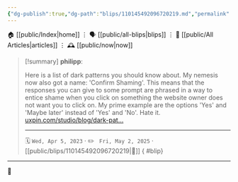 ```yaml
---
{"dg-publish":true,"dg-path":"blips/110145492096720219.md","permalink":"/blips/110145492096720219/","title":"philipp on mastodon @ 2023-04-05"}
---
```



<div class="transclusion internal-embed is-loaded"><div class="markdown-embed">




🏠 [[public/Index\|home]]  ⋮ 🗣️ [[public/all-blips\|blips]] ⋮  📝 [[public/All Articles\|articles]]  ⋮ 🕰️ [[public/now\|now]]


</div></div>


> [!summary] **philipp**:
>
> Here is a list of dark patterns you should know about. My nemesis now also got a name: 'Confirm Shaming'. This means that the responses you can give to some prompt are phrased in a way to entice shame when you click on something the website owner does not want you to click on.
> My prime example are the options 'Yes' and 'Maybe later' instead of 'Yes' and 'No'. Hate it.
> [uxpin.com/studio/blog/dark-pat…](https://www.uxpin.com/studio/blog/dark-patterns-in-ux-design/)
> - - -
>
> 🗓️ <code>Wed, Apr 5, 2023</code>  · ✏️ <code> Fri, May 2, 2025</code>  · [[public/blips/110145492096720219\|🔗]]
{ #blip}


- - -

 👾
